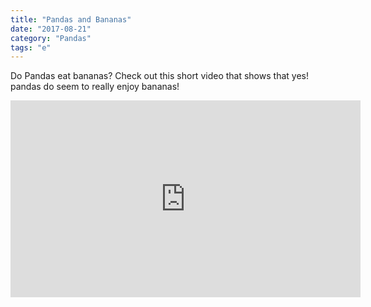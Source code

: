 ```yaml
---
title: "Pandas and Bananas"
date: "2017-08-21"
category: "Pandas"
tags: "e"
---
```


Do Pandas eat bananas? Check out this short video that shows that yes! pandas do
seem to really enjoy bananas!

<iframe width="560" height="315" src="https://www.youtube.com/embed/4SZl1r2O_bY" frameborder="0" allowfullscreen></iframe>

